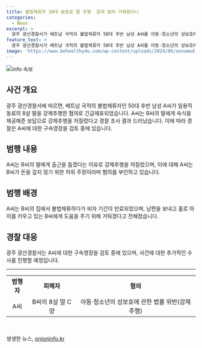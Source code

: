 ```yaml
---
title: 불법체류자 30대 女동료 딸 추행  갈데 없어 거둬줬더니
categories:
  - News
excerpt: >
  광주 광산경찰서가 베트남 국적의 불법체류자 50대 후반 남성 A씨를 아동·청소년의 성보호에 관한 법률 위반(강제추행) 혐의로 긴급체포했다. A씨는 일용직 동료의 8살 딸을 강제추행한 혐의를 받았는데, 이에 대해 A씨는 부인하며 허위신고 주장했다. 또한, A씨는 불법체류자로 B씨의 집에서 체류하다가 비자 기간이 만료된 것으로 알려졌고, 경찰은 A씨에 대한 구속 영장 신청을 검토 중이다.
feature_text: >
  광주 광산경찰서가 베트남 국적의 불법체류자 50대 후반 남성 A씨를 아동·청소년의 성보호에 관한 법률 위반(강제추행) 혐의로 긴급체포했다. A씨는 일용직 동료의 8살 딸을 강제추행한 혐의를 받았는데, 이에 대해 A씨는 부인하며 허위신고 주장했다. 또한, A씨는 불법체류자로 B씨의 집에서 체류하다가 비자 기간이 만료된 것으로 알려졌고, 경찰은 A씨에 대한 구속 영장 신청을 검토 중이다.
image: 'https://www.behealthy4u.com/wp-content/uploads/2024/06/unnamed-file.png'
---
```


<p><img src="https://www.behealthy4u.com/wp-content/uploads/2024/06/unnamed-file.png" alt="info 속보" /></p>

<h2 data-ke-size="size26">사건 개요</h2>

<p data-ke-size="size16">광주 광산경찰서에 따르면, 베트남 국적의 불법체류자인 50대 후반 남성 A씨가 일용직 동료의 8살 딸을 강제추행한 혐의로 긴급체포되었습니다. A씨는 B씨의 딸에게 숙식을 제공해준 보답으로 강제추행을 저질렀다고 경찰 조사 결과 드러났습니다. 이에 따라 경찰은 A씨에 대한 구속영장을 검토 중에 있습니다.</p>

<h2 data-ke-size="size26">범행 내용</h2>

<p data-ke-size="size16">A씨는 B씨의 딸에게 출근을 돕겠다는 이유로 강제추행을 저질렀으며, 이에 대해 A씨는 B씨가 돈을 갚지 않기 위한 허위 주장이라며 혐의를 부인하고 있습니다.</p>

<h2 data-ke-size="size26">범행 배경</h2>

<p data-ke-size="size16">A씨는 B씨의 집에서 불법체류하다가 비자 기간이 만료되었으며, 남편을 보내고 홀로 아이를 키우고 있는 B씨에게 도움을 주기 위해 거둬졌다고 전해졌습니다.</p>

<h2 data-ke-size="size26">경찰 대응</h2>

<p data-ke-size="size16">광주 광산경찰서는 A씨에 대한 구속영장을 검토 중에 있으며, 사건에 대한 추가적인 수사를 진행할 예정입니다.</p>

<hr>

<table>
<tbody>
<tr>
<td style="text-align: center; height: 17px;"><b>범행자</b></td>
<td style="text-align: center; height: 17px;"><b>피해자</b></td>
<td style="text-align: center; height: 17px;"><b>혐의</b></td>
</tr>
<tr>
<td style="text-align: center; height: 17px;">A씨</td>
<td style="text-align: center; height: 17px;">B씨의 8살 딸 C양</td>
<td style="text-align: center; height: 17px;">아동·청소년의 성보호에 관한 법률 위반(강제추행)</td>
</tr>
</tbody>
</table>

<p data-ke-size="size16"><br></p>
생생한 뉴스, <a href="https://onioninfo.kr" rel="dofollow">onioninfo.kr</a>


